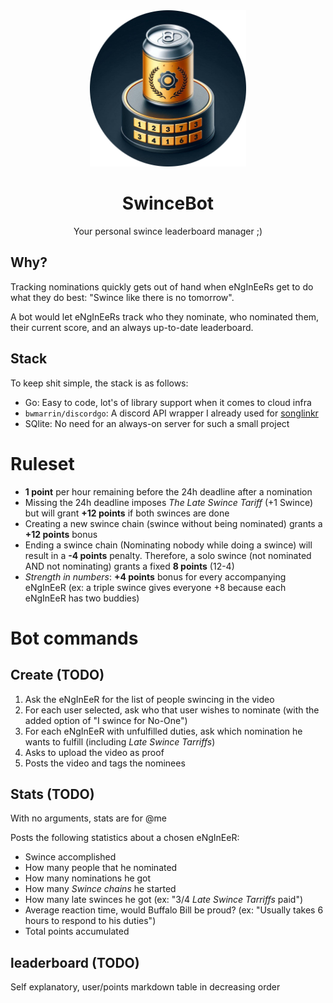 <div align="center">

  <img alt="A beer to rule over all beers" src="assets/logo.png" width="250px" />

# SwinceBot

Your personal swince leaderboard manager ;)

</div>

## Why?

Tracking nominations quickly gets out of hand when eNgInEeRs get to do what
they do best: "Swince like there is no tomorrow".


A bot would let eNgInEeRs track who they nominate, who nominated them, their
current score, and an always up-to-date leaderboard.

## Stack

To keep shit simple, the stack is as follows:

- Go: Easy to code, lot's of library support when it comes to cloud infra
- `bwmarrin/discordgo`: A discord API wrapper I already used for [songlinkr][1]
- SQlite: No need for an always-on server for such a small project

# Ruleset

- **1 point** per hour remaining before the 24h deadline after a nomination
- Missing the 24h deadline imposes *The Late Swince Tariff* (+1 Swince) but
  will grant **+12 points** if both swinces are done
- Creating a new swince chain (swince without being nominated) grants a **+12
  points** bonus
- Ending a swince chain (Nominating nobody while doing a swince) will result in
  a **-4 points** penalty. Therefore, a solo swince (not nominated AND not
  nominating) grants a fixed **8 points** (12-4)
- *Strength in numbers*: **+4 points** bonus for every accompanying eNgInEeR
  (ex: a triple swince gives everyone +8 because each eNgInEeR has two buddies)

# Bot commands

## Create (TODO)

1. Ask the eNgInEeR for the list of people swincing in the video
2. For each user selected, ask who that user wishes to nominate (with the added
   option of "I swince for No-One")
3. For each eNgInEeR with unfulfilled duties, ask which nomination he wants to
   fulfill (including *Late Swince Tarriffs*)
3. Asks to upload the video as proof
4. Posts the video and tags the nominees

## Stats (TODO)

With no arguments, stats are for @me

Posts the following statistics about a chosen eNgInEeR:

- Swince accomplished
- How many people that he nominated
- How many nominations he got
- How many *Swince chains* he started
- How many late swinces he got (ex: "3/4 *Late Swince Tarriffs* paid")
- Average reaction time, would Buffalo Bill be proud?
  (ex: "Usually takes 6 hours to respond to his duties")
- Total points accumulated

## leaderboard (TODO)

Self explanatory, user/points markdown table in decreasing order


[1]: https://github.com/ChausseBenjamin/songlinkr
